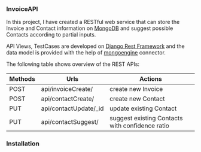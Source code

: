 ### InvoiceAPI

In this project, I have created a RESTful web service that can store the Invoice and Contact information on [MongoDB](https://www.mongodb.com/cloud/atlas/lp/try2-deutm_source=google&utm_campaign=gs_emea_germany_search_core_brand_atlas_desktop&utm_term=mongodb&utm_medium=cpc_paid_search&utm_ad=e&utm_ad_campaign_id=12212624524&adgroup=115749704783&gclid=CjwKCAiA5t-OBhByEiwAhR-hm9zKdGkvYYW893fru0AJFUi7a59PVdXMhFLSSXOr7HQ54r7sU8bqfRoCnUkQAvD_BwE) and suggest possible Contacts according to partial inputs.

API Views, TestCases are developed on [Django Rest Framework](https://www.django-rest-framework.org/) and the data model is provided with the help of [mongoengine](http://mongoengine.org/) connector.

The following table shows overview of the REST APIs:

|    Methods    |         Urls           |                    Actions                      |
| ------------- | ---------------------  | ----------------------------------------------- |
|     POST      | api/invoiceCreate/     |              create new Invoice                 |
|     POST      | api/contactCreate/     |              create new Contact                 |
|     PUT       | api/contactUpdate/_id  |            update existing Contact              |
|     PUT       | api/contactSuggest/    | suggest existing Contacts with confidence ratio |

### Installation
